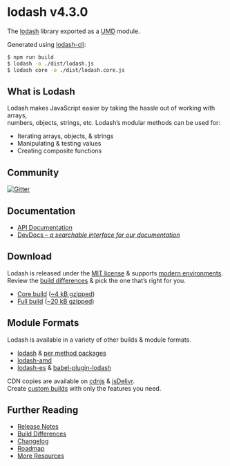 ﻿# lodash v4.3.0

The [lodash](https://lodash.com/) library exported as a [UMD](https://github.com/umdjs/umd) module.

Generated using [lodash-cli](https://www.npmjs.com/package/lodash-cli):
```bash
$ npm run build
$ lodash -o ./dist/lodash.js
$ lodash core -o ./dist/lodash.core.js
```

## What is Lodash

Lodash makes JavaScript easier by taking the hassle out of working with arrays,<br>
numbers, objects, strings, etc. Lodash’s modular methods can be used for:

* Iterating arrays, objects, & strings
* Manipulating & testing values
* Creating composite functions

## Community

[![Gitter](https://badges.gitter.im/lodash/lodash.svg)](https://gitter.im/lodash/lodash)

## Documentation

  * [API Documentation](https://lodash.com/docs)
  * [DevDocs – *a searchable interface for our documentation*](https://devdocs.io/lodash/)

## Download

Lodash is released under the [MIT license](https://raw.githubusercontent.com/lodash/lodash/4.3.0/LICENSE) & supports [modern environments](#support).<br>
Review the [build differences](https://github.com/lodash/lodash/wiki/build-differences) & pick the one that’s right for you.

 * [Core build](https://raw.githubusercontent.com/lodash/lodash/4.3.0/dist/lodash.core.js) ([~4 kB gzipped](https://raw.githubusercontent.com/lodash/lodash/4.3.0/dist/lodash.core.min.js))
 * [Full build](https://raw.githubusercontent.com/lodash/lodash/4.3.0/dist/lodash.js) ([~20 kB gzipped](https://raw.githubusercontent.com/lodash/lodash/4.3.0/dist/lodash.min.js))

## Module Formats

Lodash is available in a variety of other builds & module formats.

 * [lodash](https://www.npmjs.com/package/lodash) & [per method packages](https://www.npmjs.com/browse/keyword/lodash-modularized)
 * [lodash-amd](https://www.npmjs.com/package/lodash-amd)
 * [lodash-es](https://www.npmjs.com/package/lodash-es) & [babel-plugin-lodash](https://www.npmjs.com/package/babel-plugin-lodash)

CDN copies are available on [cdnjs](https://cdnjs.com/) & [jsDelivr](http://www.jsdelivr.com/).<br>
Create [custom builds](https://lodash.com/custom-builds) with only the features you need.

## Further Reading

  * [Release Notes](https://github.com/lodash/lodash/releases/tag/4.0.0)
  * [Build Differences](https://github.com/lodash/lodash/wiki/Build-Differences)
  * [Changelog](https://github.com/lodash/lodash/wiki/Changelog)
  * [Roadmap](https://github.com/lodash/lodash/wiki/Roadmap)
  * [More Resources](https://github.com/lodash/lodash/wiki/Resources)
